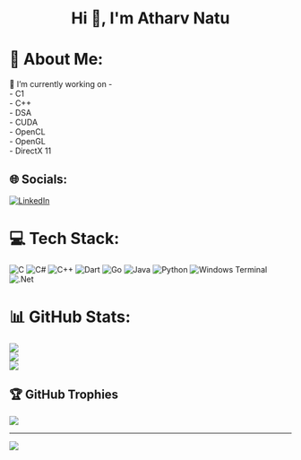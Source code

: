 
<h1 align="center">Hi 👋, I'm Atharv Natu</h1>


# 💫 About Me:
🔭 I’m currently working on - <br> - C1<br> - C++<br> - DSA<br> - CUDA<br> - OpenCL<br> - OpenGL<br> - DirectX 11


## 🌐 Socials:
[![LinkedIn](https://img.shields.io/badge/LinkedIn-%230077B5.svg?logo=linkedin&logoColor=white)](https://linkedin.com/in/https://www.linkedin.com/in/atharv-natu-14155a240/) 

# 💻 Tech Stack:
![C](https://img.shields.io/badge/c-%2300599C.svg?style=for-the-badge&logo=c&logoColor=white) ![C#](https://img.shields.io/badge/c%23-%23239120.svg?style=for-the-badge&logo=csharp&logoColor=white) ![C++](https://img.shields.io/badge/c++-%2300599C.svg?style=for-the-badge&logo=c%2B%2B&logoColor=white) ![Dart](https://img.shields.io/badge/dart-%230175C2.svg?style=for-the-badge&logo=dart&logoColor=white) ![Go](https://img.shields.io/badge/go-%2300ADD8.svg?style=for-the-badge&logo=go&logoColor=white) ![Java](https://img.shields.io/badge/java-%23ED8B00.svg?style=for-the-badge&logo=openjdk&logoColor=white) ![Python](https://img.shields.io/badge/python-3670A0?style=for-the-badge&logo=python&logoColor=ffdd54) ![Windows Terminal](https://img.shields.io/badge/Windows%20Terminal-%234D4D4D.svg?style=for-the-badge&logo=windows-terminal&logoColor=white) ![.Net](https://img.shields.io/badge/.NET-5C2D91?style=for-the-badge&logo=.net&logoColor=white)
# 📊 GitHub Stats:
![](https://github-readme-stats.vercel.app/api?username=AtharvNatu&theme=radical&hide_border=true&include_all_commits=false&count_private=false)<br/>
![](https://github-readme-streak-stats.herokuapp.com/?user=AtharvNatu&theme=radical&hide_border=true)<br/>
![](https://github-readme-stats.vercel.app/api/top-langs/?username=AtharvNatu&theme=radical&hide_border=true&include_all_commits=false&count_private=false&layout=compact)

## 🏆 GitHub Trophies
![](https://github-profile-trophy.vercel.app/?username=AtharvNatu&theme=radical&no-frame=false&no-bg=false&margin-w=4)

---
[![](https://visitcount.itsvg.in/api?id=AtharvNatu&icon=0&color=0)](https://visitcount.itsvg.in)

<!-- Proudly created with GPRM ( https://gprm.itsvg.in ) -->
